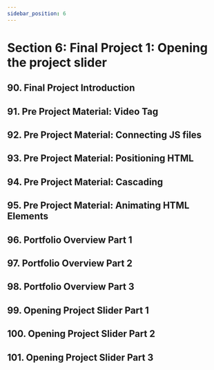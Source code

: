 ```yaml
---
sidebar_position: 6
---
```


# Section 6: Final Project 1: Opening the project slider

## 90. Final Project Introduction

>

## 91. Pre Project Material: Video Tag

>

## 92. Pre Project Material: Connecting JS files

>

## 93. Pre Project Material: Positioning HTML

>

## 94. Pre Project Material: Cascading

>

## 95. Pre Project Material: Animating HTML Elements

>

## 96. Portfolio Overview Part 1

>

## 97. Portfolio Overview Part 2

>

## 98. Portfolio Overview Part 3

>

## 99. Opening Project Slider Part 1

>

## 100. Opening Project Slider Part 2

>

## 101. Opening Project Slider Part 3

>
